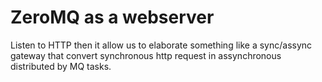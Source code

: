 # ZeroMQ as a webserver

Listen to HTTP then it allow us to elaborate something like a sync/assync gateway that convert synchronous http request in assynchronous distributed by MQ tasks.
